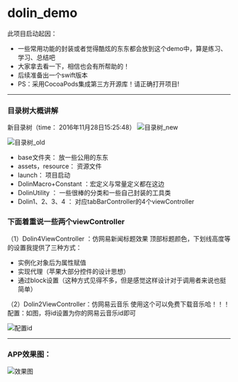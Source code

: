# dolin_demo
此项目启动起因：
* 一些常用功能的封装或者觉得酷炫的东东都会放到这个demo中，算是练习、学习、总结吧
* 大家拿去看一下，相信也会有所帮助的！
* 后续准备出一个swift版本
* PS：采用CocoaPods集成第三方开源库！请正确打开项目!

***

### 目录树大概讲解
新目录树（time： 2016年11月28日15:25:48）
![目录树_new](https://github.com/liaoshaolim/dolin_demo/raw/master/Screen/project_tree_new.png)

![目录树_old](https://github.com/liaoshaolim/dolin_demo/raw/master/Screen/project_tree_old.png)

* base文件夹：               放一些公用的东东
* assets，resource：      资源文件
* launch：                      项目启动
* DolinMacro+Constant ：宏定义与常量定义都在这边
* DolinUtility ：                 一些很棒的分类和一些自己封装的工具类
* Dolin1、2、3、4    ：     对应tabBarController的4个viewController

### 下面着重说一些两个viewController
（1）Dolin4ViewController ：仿网易新闻标题效果
顶部标题颜色，下划线高度等的设置我提供了三种方式：
* 实例化对象后为属性赋值
* 实现代理（苹果大部分控件的设计思想）
* 通过block设置（这种方式见得不多，但是感觉这样设计对于调用者来说也挺简单）

（2）Dolin2ViewController：仿网易云音乐
使用这个可以免费下载音乐哈！！！
配置：如图，将id设置为你的网易云音乐id即可

![配置id](https://github.com/liaoshaolim/dolin_demo/raw/master/Screen/music_config.png)

***
### APP效果图：
![效果图](https://github.com/liaoshaolim/dolin_demo/raw/master/Screen/dolin_demo.gif)
